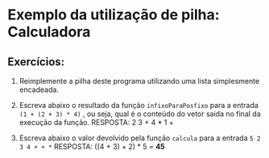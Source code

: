 # Exemplo da utilização de pilha: Calculadora 

## Exercícios:

1. Reimplemente a pilha deste programa utilizando uma lista simplesmente encadeada.

2. Escreva abaixo o resultado da função `infixoParaPosfixo` para a entrada `(1 + (2 + 3) * 4)` , ou seja, qual é o conteúdo do vetor saida no final da execução da função.
RESPOSTA: 2 3 + 4 * 1 +

3. Escreva abaixo o valor devolvido pela função `calcula` para a entrada `5 2 3 4 + + *`
RESPOSTA: ((4 + 3) + 2) \* 5 = **45**
